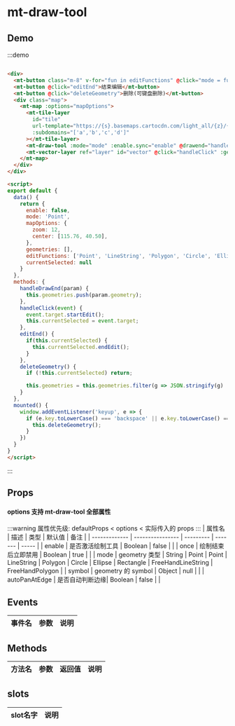 # mt-draw-tool

## Demo
:::demo

```html

<div>
  <mt-button class="m-8" v-for="fun in editFunctions" @click="mode = fun; enable = true">{{ fun }}</mt-button>
  <mt-button @click="editEnd">结束编辑</mt-button>
  <mt-button @click="deleteGeometry">删除(可键盘删除)</mt-button>
  <div class="map">
    <mt-map :options="mapOptions">
      <mt-tile-layer
        id="tile"
        url-template="https://{s}.basemaps.cartocdn.com/light_all/{z}/{x}/{y}.png"
        :subdomains="['a','b','c','d']"
      ></mt-tile-layer>
      <mt-draw-tool :mode="mode" :enable.sync="enable" @drawend="handleDrawEnd" :once="true"></mt-draw-tool>
      <mt-vector-layer ref="layer" id="vector" @click="handleClick" :geometries="geometries"></mt-vector-layer>
    </mt-map>
  </div>
</div>

<script>
export default {
  data() {
    return {
      enable: false,
      mode: 'Point',
      mapOptions: {
        zoom: 12,
        center: [115.76, 40.50],
      },
      geometries: [],
      editFunctions: ['Point', 'LineString', 'Polygon', 'Circle', 'Ellipse', 'Rectangle', 'FreeHandLineString', 'FreeHandPolygon'],
      currentSelected: null
    }
  },
  methods: {
    handleDrawEnd(param) {
      this.geometries.push(param.geometry);
    },
    handleClick(event) {
      event.target.startEdit();
      this.currentSelected = event.target;
    },
    editEnd() {
      if(this.currentSelected) {
        this.currentSelected.endEdit();
      }
    },
    deleteGeometry() {
      if (!this.currentSelected) return;

      this.geometries = this.geometries.filter(g => JSON.stringify(g) !== JSON.stringify(this.currentSelected))
    }
  },
  mounted() {
    window.addEventListener('keyup', e => {
      if (e.key.toLowerCase() === 'backspace' || e.key.toLowerCase() === 'delete') {
        this.deleteGeometry();
      }
    })
  }
}
</script>
```
:::

## Props
#### options 支持 mt-draw-tool 全部属性
:::warning
属性优先级: defaultProps < options < 实际传入的 props
:::
| 属性名         | 描述           | 类型  | 默认值 | 备注 |
| ------------- | ---------------- | --------- | ------- | ----- |
| enable | 是否激活绘制工具 | Boolean | false |  |
| once | 绘制结束后立即禁用 | Boolean | true |  |
| mode | geometry 类型 | String | Point | Point | LineString | Polygon | Circle | Ellipse | Rectangle | FreeHandLineString | FreeHandPolygon |
| symbol | geometry 的 symbol | Object | null |  |
| autoPanAtEdge | 是否自动判断边缘| Boolean | false |  |

## Events
| 事件名 | 参数 | 说明  |
| ------- | --------- | ---------------- |

## Methods
| 方法名 | 参数 | 返回值 | 说明  |
| ------- | --------- | --------- |---------------- |

## slots
| slot名字 | 说明 |
| ------- | --------- |
